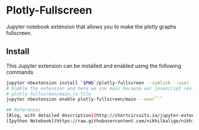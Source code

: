 # Plotly-Fullscreen
Jupyter notebook extension that allows you to make the plotly graphs fullscreen.

## Install
This Jupyter extension can be installed and enabled using the following commands

```bash
jupyter nbextension install `$PWD`/plotly-fullscreen --symlink --user
# Enable the extension and here we use main because our javascript resides in
# plotly-fullscreen/main.js file
jupyter nbextension enable plotly-fullscreen/main --user```

## References
[Blog, with detailed description](http://shortcircuits.io/jupyter-extension-plotly-fullscreen.html)
[Ipython Notebook](https://raw.githubusercontent.com/nikhilkalige/nikhilkalige.github.io/develop/content/2016/jupyter-extension-plotly-fullscreen.ipynb)